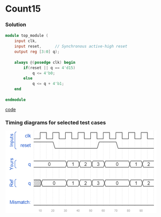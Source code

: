 # Count15
### Solution
```Verilog
module top_module (
    input clk,
    input reset,      // Synchronous active-high reset
    output reg [3:0] q);
    
    always @(posedge clk) begin
        if(reset || q == 4'd15)
            q <= 4'b0;
        else
            q <= q + 4'b1;
    end

endmodule
```
[code](./99.v)

### Timing diagrams for selected test cases
![result](./result.png)